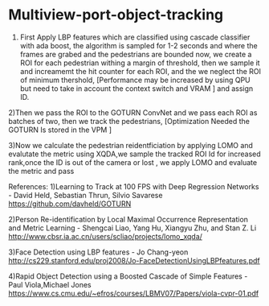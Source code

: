 # Multiview-port-object-tracking

1) First Apply LBP features which are classified using cascade classifier with ada boost, the algorithm is sampled for 1-2 seconds and where the frames are grabed and the pedestrians are bounded now, we create a ROI for each pedestrian withing a margin of threshold, then we sample it and increamemt the hit counter for each ROI, and the we neglect the ROI of minimum thershold, [Performance may be increased by using QPU but need to take in account the context switch and VRAM ]  and assign ID.

2)Then we pass the ROI to the GOTURN ConvNet and we pass each ROI as batches of two, then we track the pedestrians, [Optimization Needed the GOTURN Is stored in the VPM ]

3)Now we calculate the pedestrian reidentficiation by applying LOMO and evalutate the metric using XQDA,we sample the tracked ROI Id for increased rank,once the ID is out of the camera or lost , we apply LOMO and evaluate the metric and pass

References:
1)Learning to Track at 100 FPS with Deep Regression Networks
                 - David Held, Sebastian Thrun, Silvio Savarese
                 https://github.com/davheld/GOTURN
                 
2)Person Re-identification by Local Maximal Occurrence Representation and Metric Learning
                  - Shengcai Liao, Yang Hu, Xiangyu Zhu, and Stan Z. Li
                  http://www.cbsr.ia.ac.cn/users/scliao/projects/lomo_xqda/
                  
3)Face Detection using LBP features
                  - Jo Chang-yeon
                  http://cs229.stanford.edu/proj2008/Jo-FaceDetectionUsingLBPfeatures.pdf
                  
4)Rapid Object Detection using a Boosted Cascade of Simple Features
                  - Paul Viola,Michael Jones
                  https://www.cs.cmu.edu/~efros/courses/LBMV07/Papers/viola-cvpr-01.pdf
